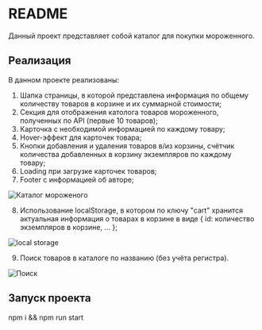 # README

Данный проект представляет собой каталог для покупки мороженного.

## Реализация
В данном проекте реализованы:
1. Шапка страницы, в которой представлена информация по общему количеству товаров в корзине и их суммарной стоимости;
2. Секция для отображения католога товаров мороженного, полученных по API (первые 10 товаров);
3. Карточка с необходимой информацией по каждому товару;
4. Hover-эффект для карточек товара;
5. Кнопки добавления и удаления товаров в/из корзины, счётчик количества добавленных в корзину экземпляров по каждому товару;
6. Loading при загрузке карточек товаров;
7. Footer с информацией об авторе;

![Каталог мороженого](https://github.com/user-attachments/assets/64535251-332e-4fec-80ac-24c8f730bf32)

8. Использование localStorage, в котором по ключу "cart" хранится актуальная информация о товарах в корзине в виде { id: количество экземпляров в корзине, ... };

![local storage](https://github.com/user-attachments/assets/78cce837-5669-4720-bfc3-789d8a8f96e5)

9. Поиск товаров в каталоге по названию (без учёта регистра).

![Поиск](https://github.com/user-attachments/assets/51306809-d4c6-4efe-931d-a9391835f188)

## Запуск проекта

npm i && npm run start

